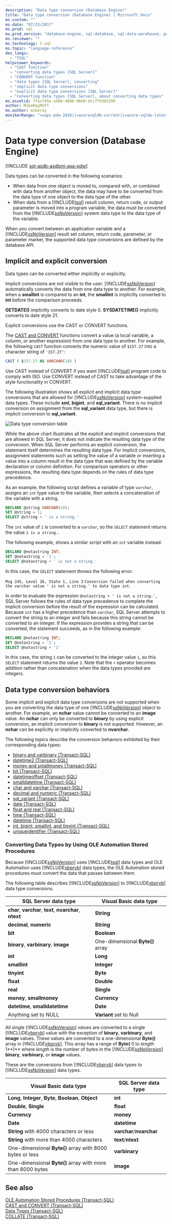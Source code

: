 ```yaml
---
description: "Data type conversion (Database Engine)"
title: "Data type conversion (Database Engine) | Microsoft Docs"
ms.custom: ""
ms.date: "07/23/2017"
ms.prod: sql
ms.prod_service: "database-engine, sql-database, sql-data-warehouse, pdw"
ms.reviewer: ""
ms.technology: t-sql
ms.topic: "language-reference"
dev_langs: 
  - "TSQL"
helpviewer_keywords: 
  - "CAST function"
  - "converting data types [SQL Server]"
  - "CONVERT function"
  - "data types [SQL Server], converting"
  - "implicit data type conversions"
  - "explicit data type conversions [SQL Server]"
  - "converting data types [SQL Server], about converting data types"
ms.assetid: ffacf45e-a488-48d0-9bb0-dcc7fd365299
author: MikeRayMSFT
ms.author: mikeray
monikerRange: ">=aps-pdw-2016||=azuresqldb-current||=azure-sqldw-latest||>=sql-server-2016||>=sql-server-linux-2017||=azuresqldb-mi-current"
---
```

# Data type conversion (Database Engine)
[!INCLUDE [sql-asdb-asdbmi-asa-pdw](../../includes/applies-to-version/sql-asdb-asdbmi-asa-pdw.md)]

Data types can be converted in the following scenarios:
-   When data from one object is moved to, compared with, or combined with data from another object, the data may have to be converted from the data type of one object to the data type of the other.  
-   When data from a [!INCLUDE[tsql](../../includes/tsql-md.md)] result column, return code, or output parameter is moved into a program variable, the data must be converted from the [!INCLUDE[ssNoVersion](../../includes/ssnoversion-md.md)] system data type to the data type of the variable.  
  
When you convert between an application variable and a [!INCLUDE[ssNoVersion](../../includes/ssnoversion-md.md)] result set column, return code, parameter, or parameter marker, the supported data type conversions are defined by the database API.
  
## Implicit and explicit conversion
Data types can be converted either implicitly or explicitly.
  
Implicit conversions are not visible to the user. [!INCLUDE[ssNoVersion](../../includes/ssnoversion-md.md)] automatically converts the data from one data type to another. For example, when a **smallint** is compared to an **int**, the **smallint** is implicitly converted to **int** before the comparison proceeds.
  
**GETDATE()** implicitly converts to date style 0. **SYSDATETIME()** implicitly converts to date style 21.
  
Explicit conversions use the CAST or CONVERT functions.
  
The [CAST and CONVERT](../../t-sql/functions/cast-and-convert-transact-sql.md) functions convert a value (a local variable, a column, or another expression) from one data type to another. For example, the following `CAST` function converts the numeric value of `$157.27` into a character string of `'157.27'`:
  
```sql
CAST ( $157.27 AS VARCHAR(10) )  
```  
  
Use CAST instead of CONVERT if you want [!INCLUDE[tsql](../../includes/tsql-md.md)] program code to comply with ISO. Use CONVERT instead of CAST to take advantage of the style functionality in CONVERT.
  
The following illustration shows all explicit and implicit data type conversions that are allowed for [!INCLUDE[ssNoVersion](../../includes/ssnoversion-md.md)] system-supplied data types. These include **xml**, **bigint**, and **sql_variant**. There is no implicit conversion on assignment from the **sql_variant** data type, but there is implicit conversion to **sql_variant**.
  
![Data type conversion table](../../t-sql/data-types/media/lrdatahd.png "Data type conversion table")

While the above chart illustrates all the explicit and implicit conversions that are allowed in SQL Server, it does not indicate the resulting data type of the conversion. When SQL Server performs an explicit conversion, the statement itself determines the resulting data type. For implicit conversions, assignment statements such as setting the value of a variable or inserting a value into a column result in the data type that was defined by the variable declaration or column definition. For comparison operators or other expressions, the resulting data type depends on the rules of data type precedence.

As an example, the following script defines a variable of type `varchar`, assigns an `int` type value to the variable, then selects a concatenation of the variable with a string.

```sql
DECLARE @string VARCHAR(10);
SET @string = 1;
SELECT @string + ' is a string.'
```

The `int` value of `1` is converted to a `varchar`, so the `SELECT` statement returns the value `1 is a string.`.

The following example, shows a similar script with an `int` variable instead:

```sql
DECLARE @notastring INT;
SET @notastring = '1';
SELECT @notastring + ' is not a string.'
```

In this case, the `SELECT` statement throws the following error:

`Msg 245, Level 16, State 1, Line 3`
`Conversion failed when converting the varchar value ' is not a string.' to data type int.`

In order to evaluate the expression `@notastring + ' is not a string.'`, SQL Server follows the rules of data type precedence to complete the implicit conversion before the result of the expression can be calculated. Because `int` has a higher precedence than `varchar`, SQL Server attempts to convert the string to an integer and fails because this string cannot be converted to an integer. If the expression provides a string that can be converted, the statement succeeds, as in the following example:

```sql
DECLARE @notastring INT;
SET @notastring = '1';
SELECT @notastring + '1'
```

In this case, the string `1` can be converted to the integer value `1`, so this `SELECT` statement returns the value `2`. Note that the `+` operator becomes addition rather than concatenation when the data types provided are integers.

## Data type conversion behaviors

Some implicit and explicit data type conversions are not supported when you are converting the data type of one [!INCLUDE[ssNoVersion](../../includes/ssnoversion-md.md)] object to another. For example, an **nchar** value cannot be converted to an **image** value. An **nchar** can only be converted to **binary** by using explicit conversion, an implicit conversion to **binary** is not supported. However, an **nchar** can be explicitly or implicitly converted to **nvarchar**.
  
The following topics describe the conversion behaviors exhibited by their corresponding  data types:
  
 - [binary and varbinary &#40;Transact-SQL&#41;](../../t-sql/data-types/binary-and-varbinary-transact-sql.md)  
 - [datetime2 &#40;Transact-SQL&#41;](../../t-sql/data-types/datetime2-transact-sql.md)  
 - [money and smallmoney &#40;Transact-SQL&#41;](../../t-sql/data-types/money-and-smallmoney-transact-sql.md)  
 - [bit &#40;Transact-SQL&#41;](../../t-sql/data-types/bit-transact-sql.md)  
 - [datetimeoffset &#40;Transact-SQL&#41;](../../t-sql/data-types/datetimeoffset-transact-sql.md)  
 - [smalldatetime &#40;Transact-SQL&#41;](../../t-sql/data-types/smalldatetime-transact-sql.md)  
 - [char and varchar &#40;Transact-SQL&#41;](../../t-sql/data-types/char-and-varchar-transact-sql.md)  
 - [decimal and numeric &#40;Transact-SQL&#41;](../../t-sql/data-types/decimal-and-numeric-transact-sql.md)  
 - [sql_variant &#40;Transact-SQL&#41;](../../t-sql/data-types/sql-variant-transact-sql.md)  
 - [date &#40;Transact-SQL&#41;](../../t-sql/data-types/date-transact-sql.md)  
 - [float and real &#40;Transact-SQL&#41;](../../t-sql/data-types/float-and-real-transact-sql.md)  
 - [time &#40;Transact-SQL&#41;](../../t-sql/data-types/time-transact-sql.md)  
 - [datetime &#40;Transact-SQL&#41;](../../t-sql/data-types/datetime-transact-sql.md)  
 - [int, bigint, smallint, and tinyint &#40;Transact-SQL&#41;](../../t-sql/data-types/int-bigint-smallint-and-tinyint-transact-sql.md)  
 - [uniqueidentifier &#40;Transact-SQL&#41;](../../t-sql/data-types/uniqueidentifier-transact-sql.md)  
  
###  Converting Data Types by Using OLE Automation Stored Procedures  
Because [!INCLUDE[ssNoVersion](../../includes/ssnoversion-md.md)] uses [!INCLUDE[tsql](../../includes/tsql-md.md)] data types and OLE Automation uses [!INCLUDE[vbprvb](../../includes/vbprvb-md.md)] data types, the OLE Automation stored procedures must convert the data that passes between them.
  
The following table describes [!INCLUDE[ssNoVersion](../../includes/ssnoversion-md.md)] to [!INCLUDE[vbprvb](../../includes/vbprvb-md.md)] data type conversions.
  
|SQL Server data type|Visual Basic data type|  
|--------------------------|----------------------------|  
|**char**, **varchar**, **text**, **nvarchar**, **ntext**|**String**|  
|**decimal**, **numeric**|**String**|  
|**bit**|**Boolean**|  
|**binary**, **varbinary**, **image**|One-dimensional **Byte()** array|  
|**int**|**Long**|  
|**smallint**|**Integer**|  
|**tinyint**|**Byte**|  
|**float**|**Double**|  
|**real**|**Single**|  
|**money**, **smallmoney**|**Currency**|  
|**datetime**, **smalldatetime**|**Date**|  
|Anything set to NULL|**Variant** set to Null|  
  
All single [!INCLUDE[ssNoVersion](../../includes/ssnoversion-md.md)] values are converted to a single [!INCLUDE[vbprvb](../../includes/vbprvb-md.md)] value with the exception of **binary**, **varbinary**, and **image** values. These values are converted to a one-dimensional **Byte()** array in [!INCLUDE[vbprvb](../../includes/vbprvb-md.md)]. This array has a range of **Byte(** 0 to _length_ 1**)** where *length* is the number of bytes in the [!INCLUDE[ssNoVersion](../../includes/ssnoversion-md.md)] **binary**, **varbinary**, or **image** values.
  
These are the conversions from [!INCLUDE[vbprvb](../../includes/vbprvb-md.md)] data types to [!INCLUDE[ssNoVersion](../../includes/ssnoversion-md.md)] data types.
  
|Visual Basic data type|SQL Server data type|  
|----------------------------|--------------------------|  
|**Long**, **Integer**, **Byte**, **Boolean**, **Object**|**int**|  
|**Double**, **Single**|**float**|  
|**Currency**|**money**|  
|**Date**|**datetime**|  
|**String** with 4000 characters or less|**varchar**/**nvarchar**|  
|**String** with more than 4000 characters|**text**/**ntext**|  
|One-dimensional **Byte()** array with 8000 bytes or less|**varbinary**|  
|One-dimensional **Byte()** array with more than 8000 bytes|**image**|  
  
## See also
[OLE Automation Stored Procedures &#40;Transact-SQL&#41;](../../relational-databases/system-stored-procedures/ole-automation-stored-procedures-transact-sql.md)  
[CAST and CONVERT &#40;Transact-SQL&#41;](../../t-sql/functions/cast-and-convert-transact-sql.md)  
[Data Types &#40;Transact-SQL&#41;](../../t-sql/data-types/data-types-transact-sql.md)  
[COLLATE &#40;Transact-SQL&#41;](../statements/collations.md)
  
